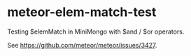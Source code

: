 meteor-elem-match-test
======================

Testing $elemMatch in MiniMongo with $and / $or operators.

See https://github.com/meteor/meteor/issues/3427.
